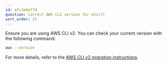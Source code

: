 ```yaml
---
id: afc2e6e77d
question: Correct AWS CLI version for eksctl
sort_order: 21
---
```


Ensure you are using AWS CLI v2. You can check your current version with the following command:

```bash
aws --version
```

For more details, refer to the [AWS CLI v2 migration instructions](https://docs.aws.amazon.com/cli/latest/userguide/cliv2-migration-instructions.html).